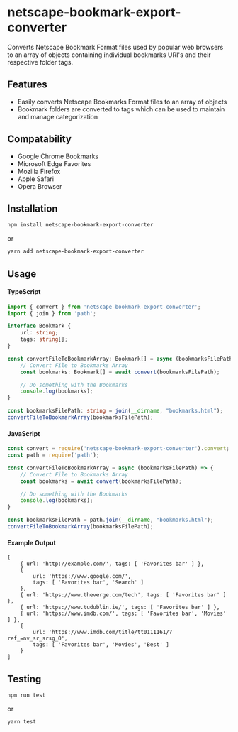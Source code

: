 
# netscape-bookmark-export-converter
 Converts Netscape Bookmark Format files used by popular web browsers to an array of objects containing individual bookmarks URI's and their respective folder tags.

## Features
* Easily converts Netscape Bookmarks Format files to an array of objects
* Bookmark folders are converted to tags which can be used to maintain and manage categorization

## Compatability
* Google Chrome Bookmarks
* Microsoft Edge Favorites
* Mozilla Firefox
* Apple Safari
* Opera Browser

## Installation
```sh
npm install netscape-bookmark-export-converter
```
or

```sh
yarn add netscape-bookmark-export-converter
```

## Usage

#### TypeScript
```ts
import { convert } from 'netscape-bookmark-export-converter';
import { join } from 'path';

interface Bookmark {
    url: string;
    tags: string[];
}

const convertFileToBookmarkArray: Bookmark[] = async (bookmarksFilePath) => {
    // Convert File to Bookmarks Array
    const bookmarks: Bookmark[] = await convert(bookmarksFilePath);

    // Do something with the Bookmarks
    console.log(bookmarks);
}

const bookmarksFilePath: string = join(__dirname, "bookmarks.html");
convertFileToBookmarkArray(bookmarksFilePath);
```
#### JavaScript

```js
const convert = require('netscape-bookmark-export-converter').convert;
const path = require('path');

const convertFileToBookmarkArray = async (bookmarksFilePath) => {
    // Convert File to Bookmarks Array
    const bookmarks = await convert(bookmarksFilePath);

    // Do something with the Bookmarks
    console.log(bookmarks);
}

const bookmarksFilePath = path.join(__dirname, "bookmarks.html");
convertFileToBookmarkArray(bookmarksFilePath);
```

#### Example Output
```
[
    { url: 'http://example.com/', tags: [ 'Favorites bar' ] },
    {
        url: 'https://www.google.com/',
        tags: [ 'Favorites bar', 'Search' ]
    },
    { url: 'https://www.theverge.com/tech', tags: [ 'Favorites bar' ] },
    { url: 'https://www.tudublin.ie/', tags: [ 'Favorites bar' ] },
    { url: 'https://www.imdb.com/', tags: [ 'Favorites bar', 'Movies' ] },
    {
        url: 'https://www.imdb.com/title/tt0111161/?ref_=nv_sr_srsg_0',
        tags: [ 'Favorites bar', 'Movies', 'Best' ]
    }
]
```

## Testing
```sh
npm run test
```
or
```sh
yarn test
```